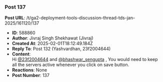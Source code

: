 ### Post 137
**Post URL**: /t/ga2-deployment-tools-discussion-thread-tds-jan-2025/161120/137
- **ID**: 588860
- **Author**: Jivraj Singh Shekhawat (Jivraj)
- **Created At**: 2025-02-01T18:12:49.184Z
- **Reply To**: Post 132 (Yashvardhan, 23f2004644)
- **Content**:  
  Hi <a class="mention" href="/u/23f2004644">@23f2004644</a> and <a class="mention" href="/u/bhashwar_sengupta">@bhashwar_sengupta</a> ,
You would need to keep all the servers active whenever you click on save button.
- **Reactions**: None
- **Post Number**: 137


